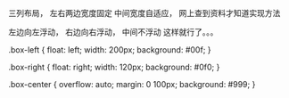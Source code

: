 三列布局， 左右两边宽度固定 中间宽度自适应，
网上查到资料才知道实现方法

左边向左浮动， 右边向右浮动， 中间不浮动 这样就行了。。。

.box-left {
  float: left;
  width: 200px;
  background: #00f;
}

.box-right {
  float: right;
  width: 120px;
  background: #0f0;
}

.box-center {
  overflow: auto;
  margin: 0 100px;
  background: #999;
}
